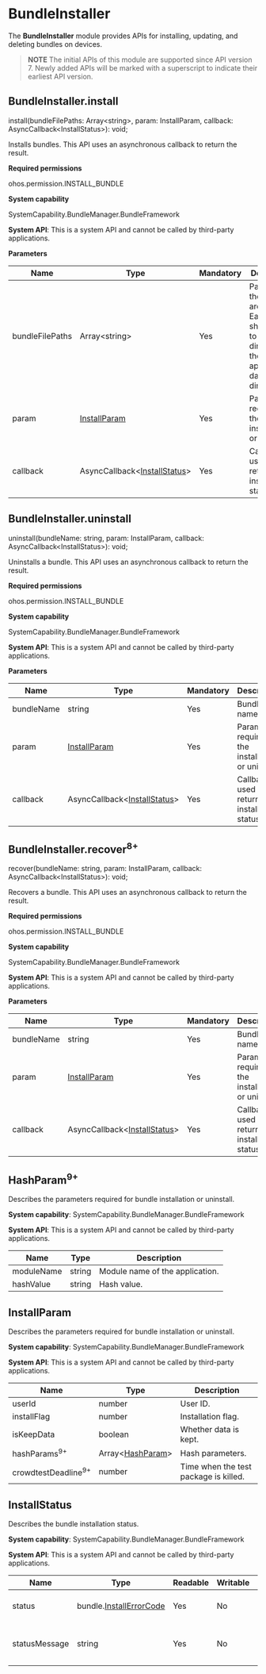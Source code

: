 # BundleInstaller

The **BundleInstaller** module provides APIs for installing, updating, and deleting bundles on devices.

> **NOTE**
> The initial APIs of this module are supported since API version 7. Newly added APIs will be marked with a superscript to indicate their earliest API version.

## BundleInstaller.install

install(bundleFilePaths: Array&lt;string&gt;, param: InstallParam, callback: AsyncCallback&lt;InstallStatus&gt;): void;

Installs bundles. This API uses an asynchronous callback to return the result.

**Required permissions**

ohos.permission.INSTALL_BUNDLE

**System capability**

SystemCapability.BundleManager.BundleFramework

**System API**: This is a system API and cannot be called by third-party applications.

**Parameters**

| Name           | Type                                                | Mandatory| Description                                                        |
| --------------- | ---------------------------------------------------- | ---- | ------------------------------------------------------------ |
| bundleFilePaths | Array&lt;string&gt;                                  | Yes  | Paths where the bundles are stored. Each path should point to a relative directory of the current application's data directory.|
| param           | [InstallParam](#installparam)                        | Yes  | Parameters required for the installation or uninstall.                                    |
| callback        | AsyncCallback&lt;[InstallStatus](#installstatus)&gt; | Yes  | Callback used to return the installation status.              |

## BundleInstaller.uninstall

uninstall(bundleName: string, param: InstallParam, callback: AsyncCallback&lt;InstallStatus&gt;): void;

Uninstalls a bundle. This API uses an asynchronous callback to return the result.

**Required permissions**

ohos.permission.INSTALL_BUNDLE

**System capability**

SystemCapability.BundleManager.BundleFramework

**System API**: This is a system API and cannot be called by third-party applications.

**Parameters**

| Name      | Type                                                | Mandatory| Description                                          |
| ---------- | ---------------------------------------------------- | ---- | ---------------------------------------------- |
| bundleName | string                                               | Yes  | Bundle name.                                          |
| param      | [InstallParam](#installparam)                        | Yes  | Parameters required for the installation or uninstall.                      |
| callback   | AsyncCallback&lt;[InstallStatus](#installstatus)&gt; | Yes  | Callback used to return the installation status.|

## BundleInstaller.recover<sup>8+</sup>

recover(bundleName: string, param: InstallParam, callback: AsyncCallback&lt;InstallStatus&gt;): void;

Recovers a bundle. This API uses an asynchronous callback to return the result.

**Required permissions**

ohos.permission.INSTALL_BUNDLE

**System capability**

SystemCapability.BundleManager.BundleFramework

**System API**: This is a system API and cannot be called by third-party applications.

**Parameters**

| Name      | Type                                                | Mandatory| Description                                          |
| ---------- | ---------------------------------------------------- | ---- | ---------------------------------------------- |
| bundleName | string                                               | Yes  | Bundle name.                                          |
| param      | [InstallParam](#installparam)                        | Yes  | Parameters required for the installation or uninstall.                      |
| callback   | AsyncCallback&lt;[InstallStatus](#installstatus)&gt; | Yes  | Callback used to return the installation status.|

## HashParam<sup>9+</sup>

Describes the parameters required for bundle installation or uninstall.

 **System capability**: SystemCapability.BundleManager.BundleFramework

 **System API**: This is a system API and cannot be called by third-party applications.

| Name      | Type  | Description            |
| ---------- | ------ | ---------------- |
| moduleName | string | Module name of the application.|
| hashValue  | string | Hash value.          |

## InstallParam

Describes the parameters required for bundle installation or uninstall.

 **System capability**: SystemCapability.BundleManager.BundleFramework

 **System API**: This is a system API and cannot be called by third-party applications.

| Name                          | Type                          | Description              |
| ------------------------------ | ------------------------------ | ------------------ |
| userId                         | number                         | User ID.        |
| installFlag                    | number                         | Installation flag.      |
| isKeepData                     | boolean                        | Whether data is kept.|
| hashParams<sup>9+</sup>        | Array<[HashParam](#hashparam)> | Hash parameters.        |
| crowdtestDeadline<sup>9+</sup> | number                         | Time when the test package is killed.|

## InstallStatus

Describes the bundle installation status.

 **System capability**: SystemCapability.BundleManager.BundleFramework

 **System API**: This is a system API and cannot be called by third-party applications.

| Name         | Type                                                        | Readable| Writable| Description                          |
| ------------- | ------------------------------------------------------------ | ---- | ---- | ------------------------------ |
| status        | bundle.[InstallErrorCode](js-apis-Bundle.md#installerrorcode) | Yes  | No  | Installation or uninstall error code.      |
| statusMessage | string                                                       | Yes  | No  | Installation or uninstall status message.|
